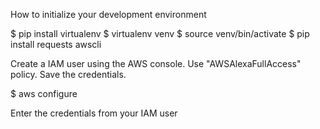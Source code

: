 How to initialize your development environment

$ pip install virtualenv
$ virtualenv venv
$ source venv/bin/activate
$ pip install requests awscli

Create a IAM user using the AWS console. Use "AWSAlexaFullAccess" policy. Save the credentials.

$ aws configure

Enter the credentials from your IAM user





